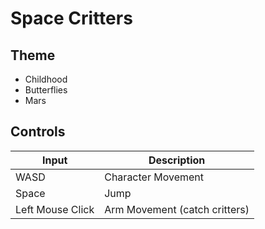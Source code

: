 # Space Critters
## Theme
- Childhood
- Butterflies
- Mars

## Controls
| Input            | Description                   |
| ---------------- | ----------------------------- |
| WASD             | Character Movement            |
| Space            | Jump                          |
| Left Mouse Click | Arm Movement (catch critters) |
